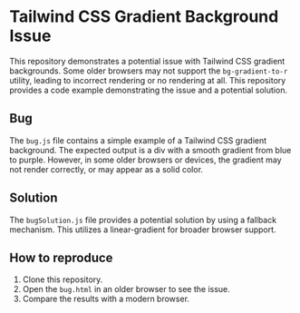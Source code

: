 # Tailwind CSS Gradient Background Issue

This repository demonstrates a potential issue with Tailwind CSS gradient backgrounds.  Some older browsers may not support the `bg-gradient-to-r` utility, leading to incorrect rendering or no rendering at all. This repository provides a code example demonstrating the issue and a potential solution.

## Bug

The `bug.js` file contains a simple example of a Tailwind CSS gradient background. The expected output is a div with a smooth gradient from blue to purple. However, in some older browsers or devices, the gradient may not render correctly, or may appear as a solid color.

## Solution

The `bugSolution.js` file provides a potential solution by using a fallback mechanism.  This utilizes a linear-gradient for broader browser support.

## How to reproduce

1. Clone this repository.
2. Open the `bug.html` in an older browser to see the issue.
3. Compare the results with a modern browser.
